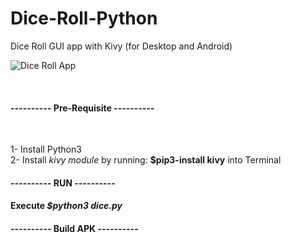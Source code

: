 # Dice-Roll-Python
Dice Roll GUI app with Kivy (for Desktop and Android)

<P>
<img src="https://www.belloflostsouls.net/wp-content/uploads/2018/08/dice-red-horz.jpg" alt="Dice Roll App"/>
</p>
<br>

<h4>---------- Pre-Requisite ----------</h4><br>

1- Install Python3 <br>
2- Install <em>kivy module</em> by running: <b>$pip3-install kivy</b> into Terminal<br>

<h4>---------- RUN ----------<h4>

Execute <b><em>$python3 dice.py</em></b>

<h4>---------- Build APK ----------<h4><br>

